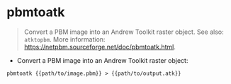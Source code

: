 # pbmtoatk

> Convert a PBM image into an Andrew Toolkit raster object.
> See also: `atktopbm`.
> More information: <https://netpbm.sourceforge.net/doc/pbmtoatk.html>.

- Convert a PBM image into an Andrew Toolkit raster object:

`pbmtoatk {{path/to/image.pbm}} > {{path/to/output.atk}}`
